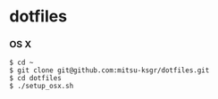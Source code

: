 dotfiles
========

### OS X
```
$ cd ~
$ git clone git@github.com:mitsu-ksgr/dotfiles.git
$ cd dotfiles
$ ./setup_osx.sh
```

